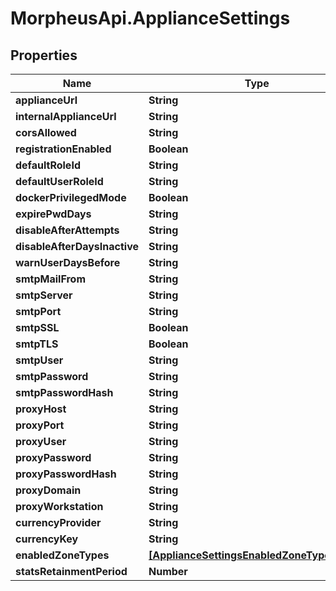 # MorpheusApi.ApplianceSettings

## Properties

Name | Type | Description | Notes
------------ | ------------- | ------------- | -------------
**applianceUrl** | **String** |  | [optional] 
**internalApplianceUrl** | **String** |  | [optional] 
**corsAllowed** | **String** |  | [optional] 
**registrationEnabled** | **Boolean** |  | [optional] 
**defaultRoleId** | **String** |  | [optional] 
**defaultUserRoleId** | **String** |  | [optional] 
**dockerPrivilegedMode** | **Boolean** |  | [optional] 
**expirePwdDays** | **String** |  | [optional] 
**disableAfterAttempts** | **String** |  | [optional] 
**disableAfterDaysInactive** | **String** |  | [optional] 
**warnUserDaysBefore** | **String** |  | [optional] 
**smtpMailFrom** | **String** |  | [optional] 
**smtpServer** | **String** |  | [optional] 
**smtpPort** | **String** |  | [optional] 
**smtpSSL** | **Boolean** |  | [optional] 
**smtpTLS** | **Boolean** |  | [optional] 
**smtpUser** | **String** |  | [optional] 
**smtpPassword** | **String** |  | [optional] 
**smtpPasswordHash** | **String** |  | [optional] 
**proxyHost** | **String** |  | [optional] 
**proxyPort** | **String** |  | [optional] 
**proxyUser** | **String** |  | [optional] 
**proxyPassword** | **String** |  | [optional] 
**proxyPasswordHash** | **String** |  | [optional] 
**proxyDomain** | **String** |  | [optional] 
**proxyWorkstation** | **String** |  | [optional] 
**currencyProvider** | **String** |  | [optional] 
**currencyKey** | **String** |  | [optional] 
**enabledZoneTypes** | [**[ApplianceSettingsEnabledZoneTypesInner]**](ApplianceSettingsEnabledZoneTypesInner.md) |  | [optional] 
**statsRetainmentPeriod** | **Number** |  | [optional] 


